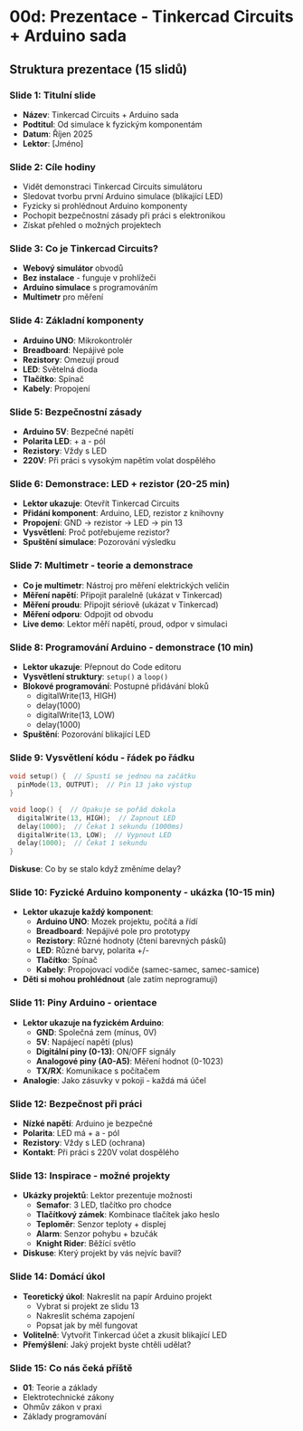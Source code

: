# 00d: Prezentace - Tinkercad Circuits + Arduino sada

## Struktura prezentace (15 slidů)

### Slide 1: Titulní slide
- **Název**: Tinkercad Circuits + Arduino sada
- **Podtitul**: Od simulace k fyzickým komponentám
- **Datum**: Říjen 2025
- **Lektor**: [Jméno]

### Slide 2: Cíle hodiny
- Vidět demonstraci Tinkercad Circuits simulátoru
- Sledovat tvorbu první Arduino simulace (blikající LED)
- Fyzicky si prohlédnout Arduino komponenty
- Pochopit bezpečnostní zásady při práci s elektronikou
- Získat přehled o možných projektech

### Slide 3: Co je Tinkercad Circuits?
- **Webový simulátor** obvodů
- **Bez instalace** - funguje v prohlížeči
- **Arduino simulace** s programováním
- **Multimetr** pro měření

### Slide 4: Základní komponenty
- **Arduino UNO**: Mikrokontrolér
- **Breadboard**: Nepájivé pole
- **Rezistory**: Omezují proud
- **LED**: Světelná dioda
- **Tlačítko**: Spínač
- **Kabely**: Propojení

### Slide 5: Bezpečnostní zásady
- **Arduino 5V**: Bezpečné napětí
- **Polarita LED**: + a - pól
- **Rezistory**: Vždy s LED
- **220V**: Při práci s vysokým napětím volat dospělého

### Slide 6: Demonstrace: LED + rezistor (20-25 min)
- **Lektor ukazuje**: Otevřít Tinkercad Circuits
- **Přidání komponent**: Arduino, LED, rezistor z knihovny
- **Propojení**: GND → rezistor → LED → pin 13
- **Vysvětlení**: Proč potřebujeme rezistor?
- **Spuštění simulace**: Pozorování výsledku

### Slide 7: Multimetr - teorie a demonstrace
- **Co je multimetr**: Nástroj pro měření elektrických veličin
- **Měření napětí**: Připojit paralelně (ukázat v Tinkercad)
- **Měření proudu**: Připojit sériově (ukázat v Tinkercad)
- **Měření odporu**: Odpojit od obvodu
- **Live demo**: Lektor měří napětí, proud, odpor v simulaci

### Slide 8: Programování Arduino - demonstrace (10 min)
- **Lektor ukazuje**: Přepnout do Code editoru
- **Vysvětlení struktury**: `setup()` a `loop()`
- **Blokové programování**: Postupné přidávání bloků
  - digitalWrite(13, HIGH)
  - delay(1000)
  - digitalWrite(13, LOW)
  - delay(1000)
- **Spuštění**: Pozorování blikající LED

### Slide 9: Vysvětlení kódu - řádek po řádku
```cpp
void setup() {  // Spustí se jednou na začátku
  pinMode(13, OUTPUT);  // Pin 13 jako výstup
}

void loop() {  // Opakuje se pořád dokola
  digitalWrite(13, HIGH);  // Zapnout LED
  delay(1000);  // Čekat 1 sekundu (1000ms)
  digitalWrite(13, LOW);  // Vypnout LED
  delay(1000);  // Čekat 1 sekundu
}
```
**Diskuse**: Co by se stalo když změníme delay?

### Slide 10: Fyzické Arduino komponenty - ukázka (10-15 min)
- **Lektor ukazuje každý komponent**:
  - **Arduino UNO**: Mozek projektu, počítá a řídí
  - **Breadboard**: Nepájivé pole pro prototypy
  - **Rezistory**: Různé hodnoty (čtení barevných pásků)
  - **LED**: Různé barvy, polarita +/-
  - **Tlačítko**: Spínač
  - **Kabely**: Propojovací vodiče (samec-samec, samec-samice)
- **Děti si mohou prohlédnout** (ale zatím neprogramují)

### Slide 11: Piny Arduino - orientace
- **Lektor ukazuje na fyzickém Arduino**:
  - **GND**: Společná zem (mínus, 0V)
  - **5V**: Napájecí napětí (plus)
  - **Digitální piny (0-13)**: ON/OFF signály
  - **Analogové piny (A0-A5)**: Měření hodnot (0-1023)
  - **TX/RX**: Komunikace s počítačem
- **Analogie**: Jako zásuvky v pokoji - každá má účel

### Slide 12: Bezpečnost při práci
- **Nízké napětí**: Arduino je bezpečné
- **Polarita**: LED má + a - pól
- **Rezistory**: Vždy s LED (ochrana)
- **Kontakt**: Při práci s 220V volat dospělého

### Slide 13: Inspirace - možné projekty
- **Ukázky projektů**: Lektor prezentuje možnosti
  - **Semafor**: 3 LED, tlačítko pro chodce
  - **Tlačítkový zámek**: Kombinace tlačítek jako heslo
  - **Teploměr**: Senzor teploty + displej
  - **Alarm**: Senzor pohybu + bzučák
  - **Knight Rider**: Běžící světlo
- **Diskuse**: Který projekt by vás nejvíc bavil?

### Slide 14: Domácí úkol
- **Teoretický úkol**: Nakreslit na papír Arduino projekt
  - Vybrat si projekt ze slidu 13
  - Nakreslit schéma zapojení
  - Popsat jak by měl fungovat
- **Volitelně**: Vytvořit Tinkercad účet a zkusit blikající LED
- **Přemýšlení**: Jaký projekt byste chtěli udělat?

### Slide 15: Co nás čeká příště
- **01**: Teorie a základy
- Elektrotechnické zákony
- Ohmův zákon v praxi
- Základy programování
